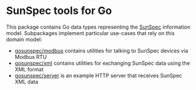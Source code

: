 # SunSpec tools for Go

This package contains Go data types representing the [SunSpec][] information model.
Subpackages implement particular use-cases that rely on this domain model:

 * [gosunspec/modbus]() contains utilities for talking to SunSpec devices via Modbus RTU
 * [gosunspec/xml]() contains utilities for exchanging SunSpec data using the XML format
 * [gosunspec/server]() is an example HTTP server that receives SunSpec XML data

[SunSpec]: http://sunspec.org/
